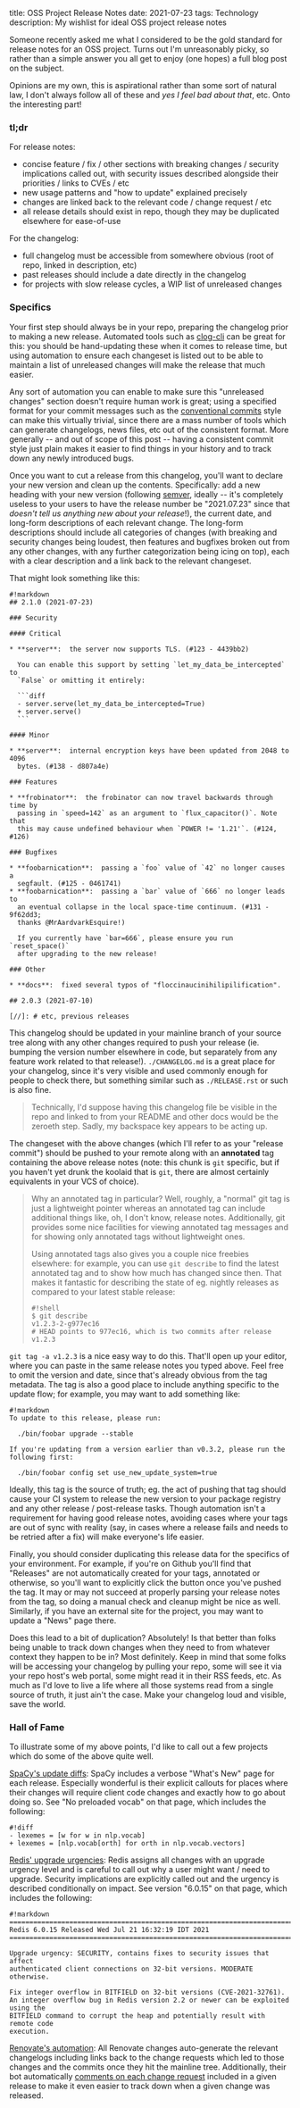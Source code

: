 title: OSS Project Release Notes
date: 2021-07-23
tags: Technology
description: My wishlist for ideal OSS project release notes

Someone recently asked me what I considered to be the gold standard for release
notes for an OSS project. Turns out I'm unreasonably picky, so rather than a
simple answer you all get to enjoy (one hopes) a full blog post on the subject.

Opinions are my own, this is aspirational rather than some sort of natural law,
I don't always follow all of these and *yes I feel bad about that*, etc. Onto
the interesting part!

### tl;dr

For release notes:

* concise feature / fix / other sections with breaking changes / security
  implications called out, with security issues described alongside their
  priorities / links to CVEs / etc
* new usage patterns and "how to update" explained precisely
* changes are linked back to the relevant code / change request / etc
* all release details should exist in repo, though they may be duplicated
  elsewhere for ease-of-use

For the changelog:

* full changelog must be accessible from somewhere obvious (root of repo,
  linked in description, etc)
* past releases should include a date directly in the changelog
* for projects with slow release cycles, a WIP list of unreleased changes

### Specifics

Your first step should always be in your repo, preparing the changelog prior to
making a new release. Automated tools such as
[clog-cli](https://github.com/clog-tool/clog-cli) can be great for this: you
should be hand-updating these when it comes to release time, but using
automation to ensure each changeset is listed out to be able to maintain a list
of unreleased changes will make the release that much easier.

Any sort of automation you can enable to make sure this "unreleased changes"
section doesn't require human work is great; using a specified format for your
commit messages such as the
[conventional commits](https://www.conventionalcommits.org/en/v1.0.0/) style
can make this virtually trivial, since there are a mass number of tools which
can generate changelogs, news files, etc out of the consistent format. More
generally -- and out of scope of this post -- having a consistent commit style
just plain makes it easier to find things in your history and to track down any
newly introduced bugs.

Once you want to cut a release from this changelog, you'll want to declare your
new version and clean up the contents. Specifically: add a new heading with
your new version (following [semver](https://semver.org/), ideally -- it's
completely useless to your users to have the release number be "2021.07.23"
since that *doesn't tell us anything new about your release*!), the current
date, and long-form descriptions of each relevant change. The long-form
descriptions should include all categories of changes (with breaking and
security changes being loudest, then features and bugfixes broken out from any
other changes, with any further categorization being icing on top), each with
a clear description and a link back to the relevant changeset.

That might look something like this:

    #!markdown
    ## 2.1.0 (2021-07-23)

    ### Security

    #### Critical

    * **server**:  the server now supports TLS. (#123 - 4439bb2)

      You can enable this support by setting `let_my_data_be_intercepted` to
      `False` or omitting it entirely:

      ```diff
      - server.serve(let_my_data_be_intercepted=True)
      + server.serve()
      ```

    #### Minor

    * **server**:  internal encryption keys have been updated from 2048 to 4096
      bytes. (#138 - d807a4e)

    ### Features

    * **frobinator**:  the frobinator can now travel backwards through time by
      passing in `speed=142` as an argument to `flux_capacitor()`. Note that
      this may cause undefined behaviour when `POWER != '1.21'`. (#124, #126)

    ### Bugfixes

    * **foobarnication**:  passing a `foo` value of `42` no longer causes a
      segfault. (#125 - 0461741)
    * **foobarnication**:  passing a `bar` value of `666` no longer leads to
      an eventual collapse in the local space-time continuum. (#131 - 9f62dd3;
      thanks @MrAardvarkEsquire!)

      If you currently have `bar=666`, please ensure you run `reset_space()`
      after upgrading to the new release!

    ### Other

    * **docs**:  fixed several typos of "floccinaucinihilipilification".

    ## 2.0.3 (2021-07-10)

    [//]: # etc, previous releases

This changelog should be updated in your mainline branch of your source tree
along with any other changes required to push your release (ie. bumping the
version number elsewhere in code, but separately from any feature work related
to that release!). `./CHANGELOG.md` is a great place for your changelog, since
it's very visible and used commonly enough for people to check there, but
something similar such as `./RELEASE.rst` or such is also fine.

> Technically, I'd suppose having this changelog file be visible in the repo
> and linked to from your README and other docs would be the zeroeth step.
> Sadly, my backspace key appears to be acting up.

The changeset with the above changes (which I'll refer to as your "release
commit") should be pushed to your remote along with an **annotated** tag
containing the above release notes (note: this chunk is `git` specific, but if
you haven't yet drunk the koolaid that is `git`, there are almost certainly
equivalents in your VCS of choice).

> Why an annotated tag in particular? Well, roughly, a "normal" git tag is just
> a lightweight pointer whereas an annotated tag can include additional things
> like, oh, I don't know, release notes. Additionally, git provides some nice
> facilities for viewing annotated tag messages and for showing only annotated
> tags without lightweight ones.
>
> Using annotated tags also gives you a couple nice freebies elsewhere: for
> example, you can use `git describe` to find the latest annotated tag and to
> show how much has changed since then. That makes it fantastic for describing
> the state of eg. nightly releases as compared to your latest stable release:
>
>     #!shell
>     $ git describe
>     v1.2.3-2-g977ec16
>     # HEAD points to 977ec16, which is two commits after release v1.2.3

`git tag -a v1.2.3` is a nice easy way to do this. That'll open up your editor,
where you can paste in the same release notes you typed above. Feel free to
omit the version and date, since that's already obvious from the tag metadata.
The tag is also a good place to include anything specific to the update flow;
for example, you may want to add something like:

    #!markdown
    To update to this release, please run:

      ./bin/foobar upgrade --stable

    If you're updating from a version earlier than v0.3.2, please run the
    following first:

      ./bin/foobar config set use_new_update_system=true

Ideally, this tag is the source of truth; eg. the act of pushing that tag
should cause your CI system to release the new version to your package
registry and any other release / post-release tasks. Though automation isn't a
requirement for having good release notes, avoiding cases where your tags are
out of sync with reality (say, in cases where a release fails and needs to be
retried after a fix) will make everyone's life easier.

Finally, you should consider duplicating this release data for the specifics of
your environment. For example, if you're on Github you'll find that "Releases"
are not automatically created for your tags, annotated or otherwise, so you'll
want to explicitly click the button once you've pushed the tag. It may or may
not succeed at properly parsing your release notes from the tag, so doing a
manual check and cleanup might be nice as well. Similarly, if you have an
external site for the project, you may want to update a "News" page there.

Does this lead to a bit of duplication? Absolutely! Is that better than folks
being unable to track down changes when they need to from whatever context they
happen to be in? Most definitely. Keep in mind that some folks will be
accessing your changelog by pulling your repo, some will see it via your repo
host's web portal, some might read it in their RSS feeds, etc. As much as I'd
love to live a life where all those systems read from a single source of truth,
it just ain't the case. Make your changelog loud and visible, save the world.

### Hall of Fame

To illustrate some of my above points, I'd like to call out a few projects
which do some of the above quite well.

[SpaCy's update diffs](https://spacy.io/usage/v2-3): SpaCy includes a verbose
"What's New" page for each release. Especially wonderful is their explicit
callouts for places where their changes will require client code changes and
exactly how to go about doing so. See "No preloaded vocab" on that page, which
includes the following:

    #!diff
    - lexemes = [w for w in nlp.vocab]
    + lexemes = [nlp.vocab[orth] for orth in nlp.vocab.vectors]

[Redis' upgrade urgencies](https://raw.githubusercontent.com/antirez/redis/6.0/00-RELEASENOTES):
Redis assigns all changes with an upgrade urgency level and is careful to call
out why a user might want / need to upgrade. Security implications are
explicitly called out and the urgency is described conditionally on impact. See
version "6.0.15" on that page, which includes the following:

    #!markdown
    ================================================================================
    Redis 6.0.15 Released Wed Jul 21 16:32:19 IDT 2021
    ================================================================================

    Upgrade urgency: SECURITY, contains fixes to security issues that affect
    authenticated client connections on 32-bit versions. MODERATE otherwise.

    Fix integer overflow in BITFIELD on 32-bit versions (CVE-2021-32761).
    An integer overflow bug in Redis version 2.2 or newer can be exploited using the
    BITFIELD command to corrupt the heap and potentially result with remote code
    execution.

[Renovate's automation](https://github.com/renovatebot/renovate/releases/tag/25.56.9):
All Renovate changes auto-generate the relevant changelogs including links back
to the change requests which led to those changes and the commits once they hit
the mainline tree. Additionally, their bot automatically
[comments on each change request](https://github.com/renovatebot/renovate/pull/10916#issuecomment-885303065)
included in a given release to make it even easier to track down when a given
change was released.
